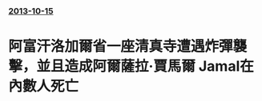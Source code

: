 ### [2013-10-15](/news/2013/10/15/index.md)

##### 
#  阿富汗洛加爾省一座清真寺遭遇炸彈襲擊，並且造成阿爾薩拉·賈馬爾 Jamal在內數人死亡



